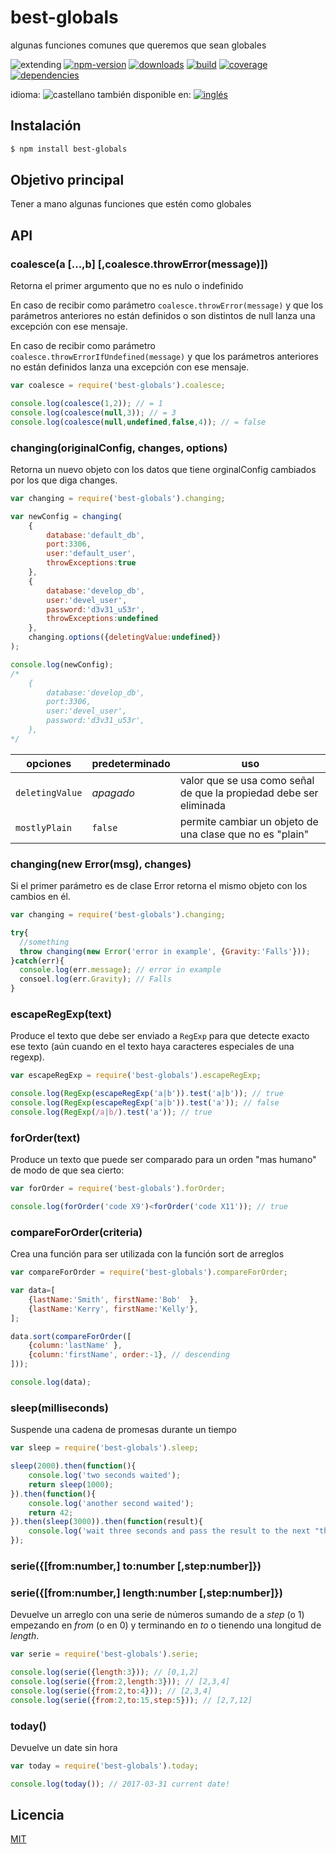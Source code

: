 <!--multilang v0 es:LEEME.md en:README.md -->
# best-globals
<!--lang:es-->

algunas funciones comunes que queremos que sean globales

<!--lang:en--]

common global function and constants - i.e. coalesce

[!--lang:*-->

<!-- cucardas -->
![extending](https://img.shields.io/badge/stability-extending-orange.svg)
[![npm-version](https://img.shields.io/npm/v/best-globals.svg)](https://npmjs.org/package/best-globals)
[![downloads](https://img.shields.io/npm/dm/best-globals.svg)](https://npmjs.org/package/best-globals)
[![build](https://github.com/codenautas/best-globals/actions/workflows/node.js.yml/badge.svg)](https://github.com/codenautas/best-globals/actions/workflows/node.js.yml)
[![coverage](https://img.shields.io/coveralls/codenautas/best-globals/master.svg)](https://coveralls.io/r/codenautas/best-globals)
[![dependencies](https://img.shields.io/david/codenautas/best-globals.svg)](https://david-dm.org/codenautas/best-globals)

<!--multilang buttons-->

idioma: ![castellano](https://raw.githubusercontent.com/codenautas/multilang/master/img/lang-es.png)
también disponible en:
[![inglés](https://raw.githubusercontent.com/codenautas/multilang/master/img/lang-en.png)](README.md)

<!--lang:es-->

## Instalación

<!--lang:en--]

## Install

[!--lang:*-->

```sh
$ npm install best-globals
```

<!--lang:es-->

## Objetivo principal

Tener a mano algunas funciones que estén como globales

<!--lang:en--]

## Main goal

Have handy some common global functions

[!--lang:*-->

## API

### coalesce(a [...,b] [,coalesce.throwError(message)])

<!--lang:es-->

Retorna el primer argumento que no es nulo o indefinido

En caso de recibir como parámetro `coalesce.throwError(message)` 
y que los parámetros anteriores no están definidos o son distintos de null
lanza una excepción con ese mensaje. 

En caso de recibir como parámetro `coalesce.throwErrorIfUndefined(message)` 
y que los parámetros anteriores no están definidos 
lanza una excepción con ese mensaje. 

<!--lang:en--]

Returns the first not null nor undefined parameter. 

Use `coalesce.throwError(message)` for throw an Exception if all parameters are null or undefined.

Use `coalesce.throwErrorIfUndefined(message)` for throw an Exception if all parameters are undefined.

[!--lang:*-->

```js
var coalesce = require('best-globals').coalesce;

console.log(coalesce(1,2)); // = 1
console.log(coalesce(null,3)); // = 3
console.log(coalesce(null,undefined,false,4)); // = false
```

<!--lang:*-->

### changing(originalConfig, changes, options)

<!--lang:es-->

Retorna un nuevo objeto con los datos que tiene orginalConfig cambiados por los que diga changes. 

<!--lang:en--]

Returns a new object like originalConfig with the changes reflected

[!--lang:*-->

```js
var changing = require('best-globals').changing;

var newConfig = changing(
    {
        database:'default_db',
        port:3306,
        user:'default_user',
        throwExceptions:true
    },
    {
        database:'develop_db',
        user:'devel_user',
        password:'d3v31_u53r',
        throwExceptions:undefined
    },
    changing.options({deletingValue:undefined})
);

console.log(newConfig);
/*
    {
        database:'develop_db',
        port:3306,
        user:'devel_user',
        password:'d3v31_u53r',
    },
*/

```

<!--lang:es-->

opciones        |predeterminado |uso
----------------|---------------|----------------------------
`deletingValue` | *apagado*     |valor que se usa como señal de que la propiedad debe ser eliminada
`mostlyPlain`   | `false`       |permite cambiar un objeto de una clase que no es "plain"

<!--lang:en--]

options         |default  |use
----------------|---------|----------------------------
`deletingValue` | *off*   |value used to delete a property
`mostlyPlain`   | `false` |allows non plain object to be changed property by property

[!--lang:*-->

### changing(new Error(msg), changes)

<!--lang:es-->

Si el primer parámetro es de clase Error retorna el mismo objeto con los cambios en él.

<!--lang:en--]

If the first argument is an instance of Error, It returns the same object with the changes reflected

[!--lang:*-->

```js
var changing = require('best-globals').changing;

try{
  //something
  throw changing(new Error('error in example', {Gravity:'Falls'}));
}catch(err){
  console.log(err.message); // error in example
  consoel.log(err.Gravity); // Falls
}
```

<!--lang:*-->

### escapeRegExp(text)

<!--lang:es-->

Produce el texto que debe ser enviado a `RegExp` para que detecte exacto ese texto
(aún cuando en el texto haya caracteres especiales de una regexp). 

<!--lang:en--]

Returns de text that must be passed to `RegExp` for detects the exact original text.

[!--lang:*-->

```js
var escapeRegExp = require('best-globals').escapeRegExp;

console.log(RegExp(escapeRegExp('a|b')).test('a|b')); // true
console.log(RegExp(escapeRegExp('a|b')).test('a')); // false
console.log(RegExp(/a|b/).test('a')); // true
```

<!--lang:*-->

### forOrder(text)

<!--lang:es-->

Produce un texto que puede ser comparado para un orden "mas humano" de modo de que sea cierto:

<!--lang:en--]

Returns a unreadeable text that can be used to order the text in an human way

[!--lang:*-->

```js
var forOrder = require('best-globals').forOrder;

console.log(forOrder('code X9')<forOrder('code X11')); // true
```

<!--lang:*-->

### compareForOrder(criteria)

<!--lang:es-->

Crea una función para ser utilizada con la función sort de arreglos

<!--lang:en--]

Returns a function to be pased to the sort array function.

[!--lang:*-->

```js
var compareForOrder = require('best-globals').compareForOrder;

var data=[
    {lastName:'Smith', firstName:'Bob'  },
    {lastName:'Kerry', firstName:'Kelly'},
];

data.sort(compareForOrder([
    {column:'lastName' },
    {column:'firstName', order:-1}, // descending
]));

console.log(data);
```

<!--lang:*-->

### sleep(milliseconds)

<!--lang:es-->

Suspende una cadena de promesas durante un tiempo

<!--lang:en--]

Suspends a promises chain for a while

[!--lang:*-->

```js
var sleep = require('best-globals').sleep;

sleep(2000).then(function(){
    console.log('two seconds waited');
    return sleep(1000);
}).then(function(){
    console.log('another second waited');
    return 42;
}).then(sleep(3000)).then(function(result){
    console.log('wait three seconds and pass the result to the next "then"');
});

```
<!--lang:*-->

### serie({[from:number,] to:number [,step:number]}) 
### serie({[from:number,] length:number [,step:number]}) 

<!--lang:es-->

Devuelve un arreglo con una serie de números sumando de a *step* (o 1) 
empezando en *from* (o en 0) y terminando en *to* o tienendo una longitud de *length*. 

<!--lang:en--]

Returns an array with a serie of numbers starting with *from* (or zero), step by *step* (or 1);
with *length* or until *to*.

[!--lang:*-->

```js
var serie = require('best-globals').serie;

console.log(serie({length:3})); // [0,1,2]
console.log(serie({from:2,length:3})); // [2,3,4]
console.log(serie({from:2,to:4})); // [2,3,4]
console.log(serie({from:2,to:15,step:5})); // [2,7,12]
```
<!--lang:*-->

### today() 

<!--lang:es-->

Devuelve un date sin hora

<!--lang:en--]

Returns today with hour

[!--lang:*-->

```js
var today = require('best-globals').today;

console.log(today()); // 2017-03-31 current date!
```

<!--lang:es-->

## Licencia

<!--lang:en--]

## License

[!--lang:*-->

[MIT](LICENSE)
